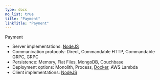 ```yaml
---
type: docs
no_list: true
title: "Payment"
linkTitle: "Payment" 
---
```


Payment

- Server implementations: [NodeJS](https://github.com/pip-services-ecommerce/pip-clients-payments-node)
- Communication protocols: Direct, Commandable HTTP, Commandable GRPC, GRPC
- Persistence: Memory, Flat Files, MongoDB, Couchbase
- Deployment options: Monolith, Process, [Docker](https://hub.docker.com/u/pipdevs), AWS Lambda
- Client implementations: [NodeJS](https://github.com/pip-services-ecommerce/pip-services-payments-node)